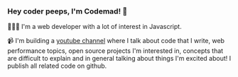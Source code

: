 ### Hey coder peeps, I'm Codemad! 👋

👩🏻‍💻 I'm a web developer with a lot of interest in Javascript. 

📹 I'm building a [youtube channel](https://www.youtube.com/channel/UCxz9dj9cLxdcCS5ttfRHt9Q?view_as=subscriber) where I talk about code that I write, web performance topics, open source projects I'm interested in, concepts that are difficult to explain and in general talking about things I'm excited about! I publish all related code on github.

